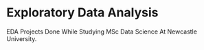 # Exploratory Data Analysis
EDA Projects Done While Studying MSc Data Science At Newcastle University. 
